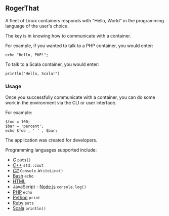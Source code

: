 ## RogerThat

A fleet of Linux containers responds with "Hello, World" in the programming language of the user's choice.

The key is in knowing how to communicate with a container.

For example, if you wanted to talk to a PHP container, you would enter: 

    echo "Hello, PHP!";

To talk to a Scala container, you would enter:
    
    println("Hello, Scala!")

### Usage

Once you successfully communicate with a container, you can do some work in the environment via the CLI or user interface.

For example:

    $foo = 100;
    $bar = 'percent';
    echo $foo , ' ' , $bar;

The application was created for developers.

Programming languages supported include:

- *[C](http://www.open-std.org/JTC1/SC22/WG14/)* `puts()`
- *[C++](http://www.open-std.org/JTC1/SC22/WG21/)* `std::cout`
- *[C#](http://www.open-std.org/JTC1/SC22/WG21/)* `Console.WriteLine()`
- [Bash](https://www.gnu.org/software/bash/) `echo`
- [HTML](https://www.w3.org/html/)
- JavaScript - [Node.js](https://nodejs.org/en/) `console.log()`
- [PHP](https://secure.php.net/) `echo`
- [Python](https://www.python.org/) `print`
- [Ruby](https://www.ruby-lang.org/en/) `puts`
- [Scala](http://www.scala-lang.org/) `println()`